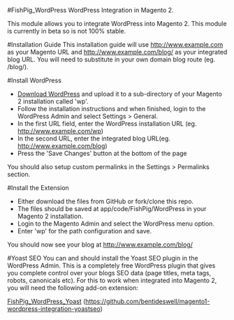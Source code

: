 #FishPig_WordPress
WordPress Integration in Magento 2.

This module allows you to integrate WordPress into Magento 2. This module is currently in beta so is not 100% stable.

#Installation Guide
This installation guide will use http://www.example.com as your Magento URL and http://www.example.com/blog/ as your integrated blog URL. You will need to substitute in your own domain blog route (eg. /blog/).

#Install WordPress
- <a href="https://wordpress.org/" target="_blank">Download WordPress</a> and upload it to a sub-directory of your Magento 2 installation called 'wp'.
- Follow the installation instructions and when finished, login to the WordPress Admin and select Settings > General.
- In the first URL field, enter the WordPress installation URL (eg. http://www.example.com/wp)
- In the second URL, enter the integrated blog URL(eg. http://www.example.com/blog)
- Press the 'Save Changes' button at the bottom of the page

You should also setup custom permalinks in the Settings > Permalinks section.

#Install the Extension
- Either download the files from GitHub or fork/clone this repo.
- The files should be saved at app/code/FishPig/WordPress in your Magento 2 installation.
- Login to the Magento Admin and select the WordPress menu option.
- Enter 'wp' for the path configuration and save.

You should now see your blog at http://www.example.com/blog/

#Yoast SEO
You can and should install the Yoast SEO plugin in the WordPress Admin. This is a completely free WordPress plugin that gives you complete control over your blogs SEO data (page titles, meta tags, robots, canonicals etc). For this to work when integrated into Magento 2, you will need the following add-on extension:

<a href="https://github.com/bentideswell/magento1-wordpress-integration-yoastseo" target="_blank">FishPig_WordPress_Yoast</a>
(https://github.com/bentideswell/magento1-wordpress-integration-yoastseo)

